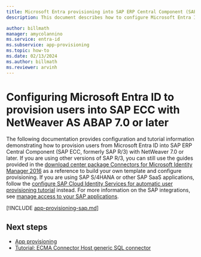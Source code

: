 ```yaml
---
title: Microsoft Entra provisioning into SAP ERP Central Component (SAP ECC, formerly SAP R/3) with NetWeaver AS ABAP 7.0 or later.
description: This document describes how to configure Microsoft Entra ID to provision users into SAP ERP Central Component (SAP ECC, formerly SAP R/3) with NetWeaver AS ABAP 7.0 or later.

author: billmath
manager: amycolannino
ms.service: entra-id
ms.subservice: app-provisioning
ms.topic: how-to
ms.date: 02/13/2024
ms.author: billmath
ms.reviewer: arvinh
---
```


# Configuring Microsoft Entra ID to provision users into SAP ECC with NetWeaver AS ABAP 7.0 or later
The following documentation provides configuration and tutorial information demonstrating how to provision users from Microsoft Entra ID into SAP ERP Central Component (SAP ECC, formerly SAP R/3) with NetWeaver 7.0 or later. If you are using other versions of SAP R/3, you can still use the guides provided in the [download center package Connectors for Microsoft Identity Manager 2016](https://www.microsoft.com/download/details.aspx?id=51495) as a reference to build your own template and configure provisioning. If you are using SAP S/4HANA or other SAP SaaS applications, follow the [configure SAP Cloud Identity Services for automatic user provisioning tutorial](~/identity/saas-apps/sap-cloud-platform-identity-authentication-provisioning-tutorial.md) instead. For more information on the SAP integrations, see [manage access to your SAP applications](~/id-governance/sap.md).


[!INCLUDE [app-provisioning-sap.md](~/includes/app-provisioning-sap.md)]

## Next steps

- [App provisioning](user-provisioning.md)
- [Tutorial: ECMA Connector Host generic SQL connector](tutorial-ecma-sql-connector.md)
